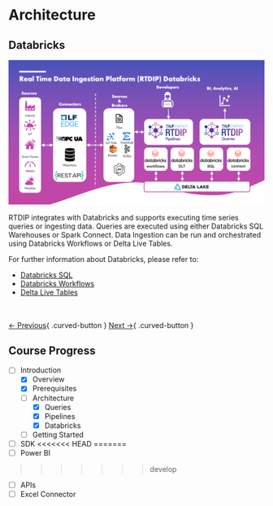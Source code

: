 # Architecture

## Databricks

![RTDIP Databricks](../assets/rtdip_databricks.png)

RTDIP integrates with Databricks and supports executing time series queries or ingesting data. Queries are executed using either Databricks SQL Warehouses or Spark Connect. Data Ingestion can be run and orchestrated using Databricks Workflows or Delta Live Tables.

For further information about Databricks, please refer to:

- [Databricks SQL](https://www.databricks.com/product/databricks-sql)
- [Databricks Workflows](https://docs.databricks.com/en/workflows/index.html)
- [Delta Live Tables](https://www.databricks.com/product/delta-live-tables)

<br></br>
[← Previous](./pipelines.md){ .curved-button }
[Next →](../../sdk/getting-started/prerequisites.md){ .curved-button }

## Course Progress

-   [ ] Introduction
    +  [X] Overview
    +  [X] Prerequisites
    *  [ ] Architecture
        +   [X] Queries
        +   [X] Pipelines
        +   [X] Databricks
    *  [ ] Getting Started
-   [ ] SDK
<<<<<<< HEAD
=======
-   [ ] Power BI
>>>>>>> develop
-   [ ] APIs
-   [ ] Excel Connector